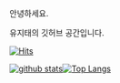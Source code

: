 안녕하세요.

유지태의 깃허브 공간입니다.

[![Hits](https://hits.seeyoufarm.com/api/count/incr/badge.svg?url=https%3A%2F%2Fgithub.com%2Fjitaeyu&count_bg=%23EAC3DC&title_bg=%2373B2DA&icon=cliqz.svg&icon_color=%23FFFFFF&title=hits&edge_flat=false)](https://hits.seeyoufarm.com)

[![github stats](https://github-readme-stats.vercel.app/api?username=jitaeyu&show_icons=true&theme=radical)](https://github.com/anuraghazra/github-readme-stats)[![Top Langs](https://github-readme-stats.vercel.app/api/top-langs/?username=jitaeyu&layout=compact)](https://github.com/anuraghazra/github-readme-stats)

